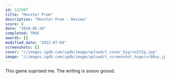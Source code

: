 ```yaml
---
id: 132997
title: "Monster Prom"
description: "Monster Prom - Review"
score: 8
date: "2018-05-20"
completed: TRUE
awards: []
modified_date: "2022-07-04"
screenshots: []
cover: "//images.igdb.com/igdb/image/upload/t_cover_big/co2t2g.jpg"
image: "//images.igdb.com/igdb/image/upload/t_screenshot_huge/sc88oy.jpg"
---
```

This game suprised me. The writing is soooo goood.
